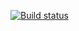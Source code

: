 [![Build status](https://ci.appveyor.com/api/projects/status/9cn85p1p0yy9lltq?svg=true)](https://ci.appveyor.com/project/asatoroff/5-1pattern1)
